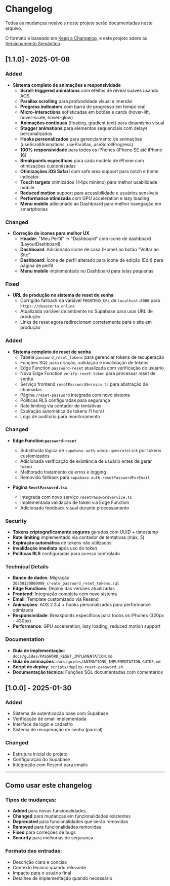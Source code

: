 # Changelog

Todas as mudanças notáveis neste projeto serão documentadas neste arquivo.

O formato é baseado em [Keep a Changelog](https://keepachangelog.com/pt-BR/1.0.0/),
e este projeto adere ao [Versionamento Semântico](https://semver.org/lang/pt-BR/).

## [1.1.0] - 2025-01-08

### Added
- **Sistema completo de animações e responsividade**
  - **Scroll-triggered animations** com efeitos de reveal suaves usando AOS
  - **Parallax scrolling** para profundidade visual e imersão
  - **Progress indicators** com barra de progresso em tempo real
  - **Micro-interactions** sofisticadas em botões e cards (hover-lift, hover-scale, hover-glow)
  - **Animações contínuas** (floating, gradient text) para dinamismo visual
  - **Stagger animations** para elementos sequenciais com delays personalizados
  - **Hooks personalizados** para gerenciamento de animações (useScrollAnimations, useParallax, useScrollProgress)
  - **100% responsividade** para todos os iPhones (iPhone SE até iPhone 16)
  - **Breakpoints específicos** para cada modelo de iPhone com otimizações customizadas
  - **Otimizações iOS Safari** com safe area support para notch e home indicator
  - **Touch targets** otimizados (44px mínimo) para melhor usabilidade mobile
  - **Reduced motion** support para acessibilidade e usuários sensíveis
  - **Performance otimizada** com GPU acceleration e lazy loading
  - **Menu mobile** adicionado ao Dashboard para melhor navegação em smartphones

### Changed
- **Correção de ícones para melhor UX**
  - **Header**: "Meu Perfil" → "Dashboard" com ícone de dashboard (LayoutDashboard)
  - **Dashboard**: Adicionado ícone de casa (Home) ao botão "Voltar ao Site"
  - **Dashboard**: Ícone de perfil alterado para ícone de edição (Edit) para página de perfil
  - **Menu mobile** implementado no Dashboard para telas pequenas

### Fixed
- **URL de produção no sistema de reset de senha**
  - Corrigido fallback da variável `FRONTEND_URL` de `localhost:8080` para `https://dosecerta.online`
  - Atualizada variável de ambiente no Supabase para usar URL de produção
  - Links de reset agora redirecionam corretamente para o site em produção

### Added
- **Sistema completo de reset de senha**
  - Tabela `password_reset_tokens` para gerenciar tokens de recuperação
  - Funções SQL para criação, validação e invalidação de tokens
  - Edge Function `password-reset` atualizada com verificação de usuário
  - Nova Edge Function `verify-reset-token` para processar reset de senha
  - Serviço frontend `resetPasswordService.ts` para abstração de chamadas
  - Página `/reset-password` integrada com novo sistema
  - Políticas RLS configuradas para segurança
  - Rate limiting via contador de tentativas
  - Expiração automática de tokens (1 hora)
  - Logs de auditoria para monitoramento

### Changed
- **Edge Function `password-reset`**
  - Substituída lógica de `supabase.auth.admin.generateLink` por tokens customizados
  - Adicionada verificação de existência de usuário antes de gerar token
  - Melhorado tratamento de erros e logging
  - Removido fallback para `supabase.auth.resetPasswordForEmail`

- **Página `ResetPassword.tsx`**
  - Integrada com novo serviço `resetPasswordService.ts`
  - Implementada validação de token via Edge Function
  - Adicionado feedback visual durante processamento

### Security
- **Tokens criptograficamente seguros** gerados com UUID + timestamp
- **Rate limiting** implementado via contador de tentativas (máx. 5)
- **Expiração automática** de tokens não utilizados
- **Invalidação imediata** após uso do token
- **Políticas RLS** configuradas para acesso controlado

### Technical Details
- **Banco de dados**: Migração `20250130000008_create_password_reset_tokens.sql`
- **Edge Functions**: Deploy das versões atualizadas
- **Frontend**: Integração completa com novo sistema
- **Email**: Template customizado via Resend
- **Animações**: AOS 2.3.4 + hooks personalizados para performance otimizada
- **Responsividade**: Breakpoints específicos para todos os iPhones (320px - 430px)
- **Performance**: GPU acceleration, lazy loading, reduced motion support

### Documentation
- **Guia de implementação**: `docs/guides/PASSWORD_RESET_IMPLEMENTATION.md`
- **Guia de animações**: `docs/guides/ANIMATIONS_IMPLEMENTATION_GUIDE.md`
- **Script de deploy**: `scripts/deploy-reset-password.sh`
- **Documentação técnica**: Funções SQL documentadas com comentários

## [1.0.0] - 2025-01-30

### Added
- Sistema de autenticação base com Supabase
- Verificação de email implementada
- Interface de login e cadastro
- Sistema de recuperação de senha (parcial)

### Changed
- Estrutura inicial do projeto
- Configuração do Supabase
- Integração com Resend para emails

---

## Como usar este changelog

### Tipos de mudanças:
- **Added** para novas funcionalidades
- **Changed** para mudanças em funcionalidades existentes
- **Deprecated** para funcionalidades que serão removidas
- **Removed** para funcionalidades removidas
- **Fixed** para correções de bugs
- **Security** para melhorias de segurança

### Formato das entradas:
- Descrição clara e concisa
- Contexto técnico quando relevante
- Impacto para o usuário final
- Detalhes de implementação quando necessário 
